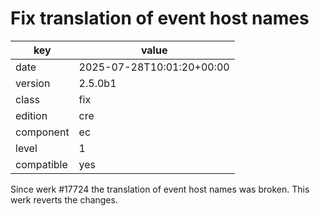[//]: # (werk v2)
# Fix translation of event host names

key        | value
---------- | ---
date       | 2025-07-28T10:01:20+00:00
version    | 2.5.0b1
class      | fix
edition    | cre
component  | ec
level      | 1
compatible | yes

Since werk #17724 the translation of event host names was broken. This werk
reverts the changes.
